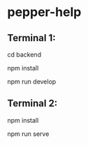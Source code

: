 # pepper-help

## Terminal 1:
cd backend

npm install

npm run develop

## Terminal 2:
npm install

npm run serve
